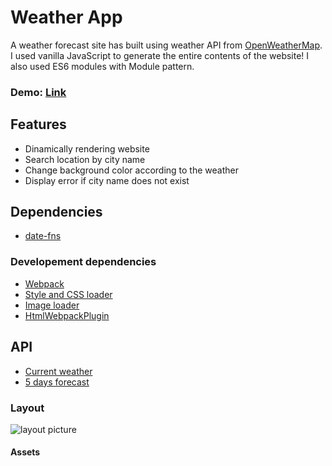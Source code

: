 # **Weather App**

A weather forecast site has built using weather API from [OpenWeatherMap](https://openweathermap.org/). I used vanilla JavaScript to generate the entire contents of the website! I also used ES6 modules with Module pattern.

### Demo: [Link](https://ev0clu.github.io/weather-app/)

## Features

-   Dinamically rendering website
-   Search location by city name
-   Change background color according to the weather
-   Display error if city name does not exist

## Dependencies

-   [date-fns](https://github.com/date-fns/date-fns)

### Developement dependencies

-   [Webpack](https://webpack.js.org/)
-   [Style and CSS loader](https://webpack.js.org/guides/asset-management/)
-   [Image loader](https://webpack.js.org/guides/asset-management/)
-   [HtmlWebpackPlugin](https://webpack.js.org/guides/output-management/)

## API

-   [Current weather](https://openweathermap.org/current)
-   [5 days forecast](https://openweathermap.org/forecast5)

### Layout

![layout picture](https://github.com/ev0clu/weather-app/blob/main/layout.png?raw=true)

#### Assets
